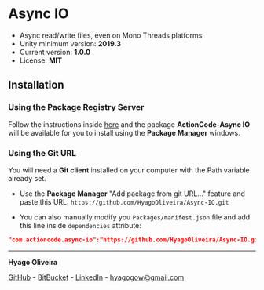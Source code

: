# Async IO

* Async read/write files, even on Mono Threads platforms
* Unity minimum version: **2019.3**
* Current version: **1.0.0**
* License: **MIT**

## Installation

### Using the Package Registry Server

Follow the instructions inside [here](https://cutt.ly/ukvj1c8) and the package **ActionCode-Async IO** 
will be available for you to install using the **Package Manager** windows.

### Using the Git URL

You will need a **Git client** installed on your computer with the Path variable already set. 

- Use the **Package Manager** "Add package from git URL..." feature and paste this URL: `https://github.com/HyagoOliveira/Async-IO.git`

- You can also manually modify you `Packages/manifest.json` file and add this line inside `dependencies` attribute: 

```json
"com.actioncode.async-io":"https://github.com/HyagoOliveira/Async-IO.git"
```

---

**Hyago Oliveira**

[GitHub](https://github.com/HyagoOliveira) -
[BitBucket](https://bitbucket.org/HyagoGow/) -
[LinkedIn](https://www.linkedin.com/in/hyago-oliveira/) -
<hyagogow@gmail.com>